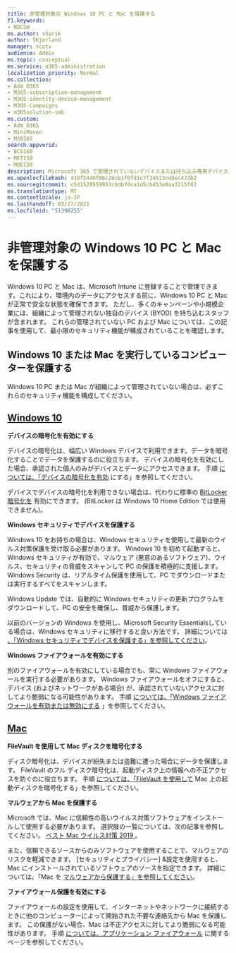 ```yaml
---
title: 非管理対象の Windows 10 PC と Mac を保護する
f1.keywords:
- NOCSH
ms.author: sharik
author: SKjerland
manager: scotv
audience: Admin
ms.topic: conceptual
ms.service: o365-administration
localization_priority: Normal
ms.collection:
- Adm_O365
- M365-subscription-management
- M365-identity-device-management
- M365-Campaigns
- m365solution-smb
ms.custom:
- Adm_O365
- MiniMaven
- MSB365
search.appverid:
- BCS160
- MET150
- MOE150
description: Microsoft 365 で管理されていないデバイスまたは持ち込み専用デバイス (BYOD) を保護します。
ms.openlocfilehash: 430f5446f86c26cb1f0fd1c7f34613cddec473b2
ms.sourcegitcommit: c5d1528559953c6db7dca1d5cb453e0aa3215f02
ms.translationtype: MT
ms.contentlocale: ja-JP
ms.lasthandoff: 03/27/2021
ms.locfileid: "51398255"
---
```

# <a name="protect-unmanaged-windows-10-pcs-and-macs"></a>非管理対象の Windows 10 PC と Mac を保護する

Windows 10 PC と Mac は、Microsoft Intune に登録することで管理できます。これにより、環境内のデータにアクセスする前に、Windows 10 PC と Mac が正常で安全な状態を確保できます。 ただし、多くのキャンペーンや小規模企業には、組織によって管理されない独自のデバイス (BYOD) を持ち込むスタッフが含まれます。 これらの管理されていない PC および Mac については、この記事を使用して、最小限のセキュリティ機能が構成されていることを確認します。

<!--A Windows 10 PC is considered managed after you have completed the following two steps:

1. You (or the admin) set up device and data protection policies in the [setup  wizard](../business/set-up.md).

2. You have [connected your computer to Azure Active Directory](../business/set-up-windows-devices.md) and use your Microsoft 365 username and password to sign in.
3. --> 

## <a name="protect-a-computer-running-windows-10-or-a-mac"></a>Windows 10 または Mac を実行しているコンピューターを保護する

<!--If you have a PC that is running Windows 10 that is not connected to Microsoft 365, or a Mac, the Microsoft 365 protections do not apply to it, but here are some things you can do to keep your data secure on these devices as well:
-->
Windows 10 PC または Mac が組織によって管理されていない場合は、必ずこれらのセキュリティ機能を構成してください。

## <a name="windows-10"></a>[Windows 10](#tab/Windows10)

**デバイスの暗号化を有効にする**<p>

デバイスの暗号化は、幅広い Windows デバイスで利用できます。データを暗号化することでデータを保護するのに役立ちます。 デバイスの暗号化を有効にした場合、承認された個人のみがデバイスとデータにアクセスできます。 手順 [については、「デバイスの暗号化を有効](https://support.microsoft.com/help/4028713/windows-10-turn-on-device-encryption) にする」を参照してください。

 デバイスでデバイスの暗号化を利用できない場合は、代わりに標準の [BitLocker 暗号化を](https://support.microsoft.com/help/4028713/windows-10-turn-on-device-encryption) 有効にできます。 (BitLocker は Windows 10 Home Edition では使用できません)。 

**Windows セキュリティでデバイスを保護する**<p>
Windows 10 をお持ちの場合は、Windows セキュリティを使用して最新のウイルス対策保護を受け取る必要があります。 Windows 10 を初めて起動すると、Windows セキュリティが有効で、マルウェア (悪意のあるソフトウェア)、ウイルス、セキュリティの脅威をスキャンして PC の保護を積極的に支援します。 Windows Security は、リアルタイム保護を使用して、PC でダウンロードまたは実行するすべてをスキャンします。

Windows Update では、自動的に Windows セキュリティの更新プログラムをダウンロードして、PC の安全を確保し、脅威から保護します。

以前のバージョンの Windows を使用し、Microsoft Security Essentialsしている場合は、Windows セキュリティに移行すると良い方法です。 詳細については [、「Windows セキュリティでデバイスを保護する」を参照してください](https://support.microsoft.com/help/17464/windows-10-help-protect-my-device-with-windows-security)。

**Windows ファイアウォールを有効にする**<p>
別のファイアウォールを有効にしている場合でも、常に Windows ファイアウォールを実行する必要があります。 Windows ファイアウォールをオフにすると、デバイス (およびネットワークがある場合) が、承認されていないアクセスに対してより脆弱になる可能性があります。 手順 [については、「Windows ファイアウォールを有効または無効にする](https://support.microsoft.com/help/4028544/windows-10-turn-windows-defender-firewall-on-or-off) 」を参照してください。

## <a name="mac"></a>[ Mac ](#tab/Mac)

**FileVault を使用して Mac ディスクを暗号化する**<p>
ディスク暗号化は、デバイスが紛失または盗難に遭った場合にデータを保護します。 FileVault のフル ディスク暗号化は、起動ディスク上の情報への不正アクセスを防ぐのに役立ちます。 手順 [については、「FileVault を使用して](https://support.apple.com/HT204837) Mac 上の起動ディスクを暗号化する」を参照してください。

**マルウェアから Mac を保護する**<p>
Microsoft では、Mac に信頼性の高いウイルス対策ソフトウェアをインストールして使用する必要があります。 選択肢の一覧については、次の記事を参照してください。 [ベスト Mac ウイルス対策 2019 ](https://www.macworld.co.uk/feature/mac-software/mac-antivirus-3672182/)。

また、信頼できるソースからのみソフトウェアを使用することで、マルウェアのリスクを軽減できます。 [セキュリティとプライバシー] &設定を使用すると、Mac にインストールされているソフトウェアのソースを指定できます。 詳細については、「Mac を [マルウェアから保護する」を参照してください](https://support.apple.com/kb/PH25087)。

**ファイアウォール保護を有効にする**<p>
ファイアウォールの設定を使用して、インターネットやネットワークに接続するときに他のコンピューターによって開始された不要な連絡先から Mac を保護します。 この保護がない場合、Mac は不正アクセスに対してより脆弱になる可能性があります。 手順 [については、アプリケーション ファイアウォール](https://support.apple.com/HT201642) に関するページを参照してください。
